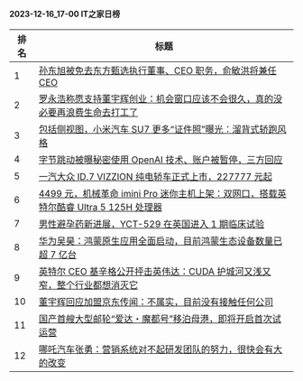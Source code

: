 #### 2023-12-16_17-00  IT之家日榜

| 排名 | 标题|
| --- | ---|
| 1 | [孙东旭被免去东方甄选执行董事、CEO 职务，俞敏洪将兼任 CEO](https://www.ithome.com/0/739/652.htm) |
| 2 | [罗永浩称愿支持董宇辉创业：机会窗口应该不会很久，真的没必要再浪费生命去打工了](https://www.ithome.com/0/739/523.htm) |
| 3 | [包括侧视图，小米汽车 SU7 更多“证件照”曝光：溜背式轿跑风格](https://www.ithome.com/0/739/633.htm) |
| 4 | [字节跳动被曝秘密使用 OpenAI 技术、账户被暂停，三方回应](https://www.ithome.com/0/739/657.htm) |
| 5 | [一汽大众 ID.7 VIZZION 纯电轿车正式上市，227777 元起](https://www.ithome.com/0/739/580.htm) |
| 6 | [4499 元，机械革命 imini Pro 迷你主机上架：双网口，搭载英特尔酷睿 Ultra 5 125H 处理器](https://www.ithome.com/0/739/617.htm) |
| 7 | [男性避孕药新进展，YCT-529 在英国进入 1 期临床试验](https://www.ithome.com/0/739/636.htm) |
| 8 | [华为吴昊：鸿蒙原生应用全面启动，目前鸿蒙生态设备数量已超 7 亿台](https://www.ithome.com/0/739/565.htm) |
| 9 | [英特尔 CEO 基辛格公开抨击英伟达：CUDA 护城河又浅又窄，整个行业都想消灭它](https://www.ithome.com/0/739/614.htm) |
| 10 | [董宇辉回应加盟京东传闻：不属实，目前没有接触任何公司](https://www.ithome.com/0/739/574.htm) |
| 11 | [国产首艘大型邮轮“爱达・魔都号”移泊母港，即将开启首次试运营](https://www.ithome.com/0/739/611.htm) |
| 12 | [哪吒汽车张勇：营销系统对不起研发团队的努力，很快会有大的改变](https://www.ithome.com/0/739/587.htm) |
